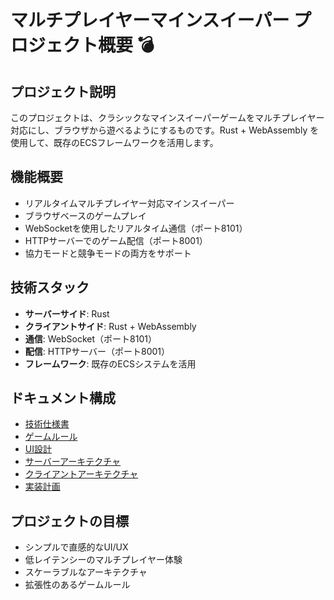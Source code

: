 # マルチプレイヤーマインスイーパー プロジェクト概要 💣

## プロジェクト説明
このプロジェクトは、クラシックなマインスイーパーゲームをマルチプレイヤー対応にし、ブラウザから遊べるようにするものです。Rust + WebAssembly を使用して、既存のECSフレームワークを活用します。

## 機能概要
- リアルタイムマルチプレイヤー対応マインスイーパー
- ブラウザベースのゲームプレイ
- WebSocketを使用したリアルタイム通信（ポート8101）
- HTTPサーバーでのゲーム配信（ポート8001）
- 協力モードと競争モードの両方をサポート

## 技術スタック
- **サーバーサイド**: Rust
- **クライアントサイド**: Rust + WebAssembly
- **通信**: WebSocket（ポート8101）
- **配信**: HTTPサーバー（ポート8001）
- **フレームワーク**: 既存のECSシステムを活用

## ドキュメント構成
- [技術仕様書](./technical_specification.md)
- [ゲームルール](./game_rules.md)
- [UI設計](./ui_design.md)
- [サーバーアーキテクチャ](./server_architecture.md)
- [クライアントアーキテクチャ](./client_architecture.md)
- [実装計画](./implementation_plan.md)

## プロジェクトの目標
- シンプルで直感的なUI/UX
- 低レイテンシーのマルチプレイヤー体験
- スケーラブルなアーキテクチャ
- 拡張性のあるゲームルール 